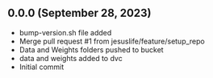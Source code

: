 ## 0.0.0 (September 28, 2023)
  - bump-version.sh file added
  - Merge pull request #1 from jesuslife/feature/setup_repo
  - Data and Weights folders pushed to bucket
  - data and weights added to dvc
  - Initial commit

